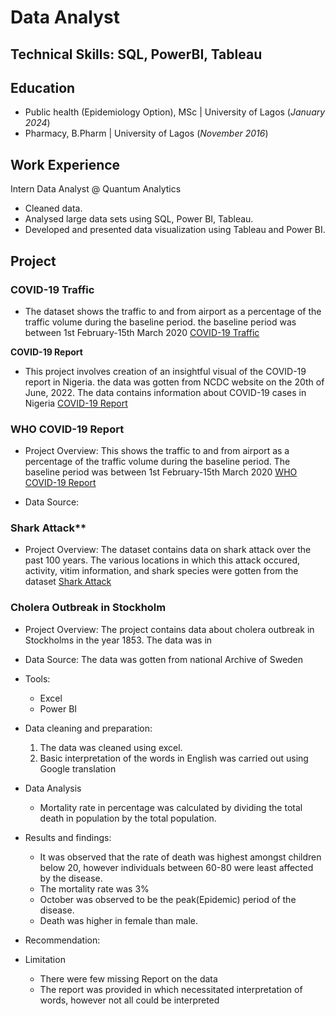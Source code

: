 # Data Analyst

## Technical Skills: SQL, PowerBI, Tableau

## Education
- Public health (Epidemiology Option), MSc | University of Lagos (_January 2024_)
- Pharmacy, B.Pharm | University of Lagos (_November 2016_)


## Work Experience
Intern Data Analyst @ Quantum Analytics
- Cleaned data.
- Analysed large data sets using SQL, Power BI, Tableau.
- Developed and presented data visualization using Tableau and Power BI.

## Project
### COVID-19 Traffic
- The dataset shows the traffic to and from airport as a percentage of the traffic volume during the baseline period. the baseline period was between 1st February-15th March 2020 [COVID-19 Traffic](/asset/COVID-19_Traffic.png)


**COVID-19 Report**
- This project involves creation of an insightful visual of the COVID-19 report in Nigeria. the data was gotten from NCDC website on the 20th of June, 2022. The data contains information about COVID-19 cases in Nigeria [COVID-19 Report](/asset/COVID-19_Report.png)

  
### WHO COVID-19 Report
- Project Overview: This shows the traffic to and from airport as a percentage of the traffic volume during the baseline period. The baseline period was between 1st February-15th March 2020 [WHO COVID-19 Report](/asset/WHO_COVID-19_Report.png)
  
- Data Source:
  
### Shark Attack**
- Project Overview: The dataset contains data on shark attack over the past 100 years. The various locations in which this attack occured, activity, vitim information, and shark species were gotten from the dataset [Shark Attack](/asset/Shark_Attack.png)

  
### Cholera Outbreak in Stockholm
- Project Overview:  The project contains data about cholera outbreak in Stockholms in the year 1853. The data was in
  
- Data Source: The data was gotten from national Archive of Sweden
- Tools:
   - Excel
   - Power BI
     
- Data cleaning and preparation:
  1. The data was cleaned using excel.
  2. Basic interpretation of the words in English was carried out using Google translation
 
- Data Analysis
   - Mortality rate in percentage was calculated by dividing the total death in population by the total population.
  
- Results and findings:
   - It was observed that the rate of death was highest amongst children below 20, however individuals between 60-80 were least affected by the disease.
   - The mortality rate was 3%
   - October was observed to be the peak(Epidemic) period of the disease.
   - Death was higher in female than male.
    
- Recommendation:
  
- Limitation
  - There were few missing Report on the data
  - The report was provided in which necessitated interpretation of words, however not all could be interpreted
  

